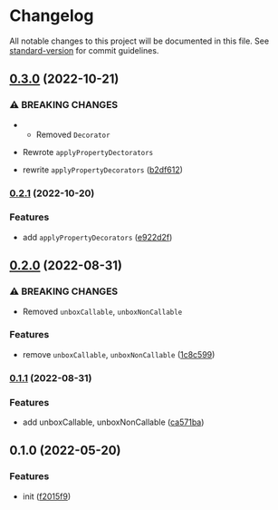 # Changelog

All notable changes to this project will be documented in this file. See [standard-version](https://github.com/conventional-changelog/standard-version) for commit guidelines.

## [0.3.0](https://github.com/BlackGlory/extra-proxy/compare/v0.2.1...v0.3.0) (2022-10-21)


### ⚠ BREAKING CHANGES

* - Removed `Decorator`
- Rewrote `applyPropertyDectorators`

* rewrite `applyPropertyDecorators` ([b2df612](https://github.com/BlackGlory/extra-proxy/commit/b2df612ab72fa1a899e1765a0ddb98f9ead98b7e))

### [0.2.1](https://github.com/BlackGlory/extra-proxy/compare/v0.2.0...v0.2.1) (2022-10-20)


### Features

* add `applyPropertyDecorators` ([e922d2f](https://github.com/BlackGlory/extra-proxy/commit/e922d2f8cd1887eca3b2ec7c9f678e46efc251a4))

## [0.2.0](https://github.com/BlackGlory/extra-proxy/compare/v0.1.1...v0.2.0) (2022-08-31)


### ⚠ BREAKING CHANGES

* Removed `unboxCallable`, `unboxNonCallable`

### Features

* remove `unboxCallable`, `unboxNonCallable` ([1c8c599](https://github.com/BlackGlory/extra-proxy/commit/1c8c59989ae25921c62963f881e9b8a5e3991553))

### [0.1.1](https://github.com/BlackGlory/extra-proxy/compare/v0.1.0...v0.1.1) (2022-08-31)


### Features

* add unboxCallable, unboxNonCallable ([ca571ba](https://github.com/BlackGlory/extra-proxy/commit/ca571ba5690ffa756f58a75ec2c11a99ef85c6a4))

## 0.1.0 (2022-05-20)


### Features

* init ([f2015f9](https://github.com/BlackGlory/extra-proxy/commit/f2015f98a00dce475b513487b2db1799b82d0c54))
